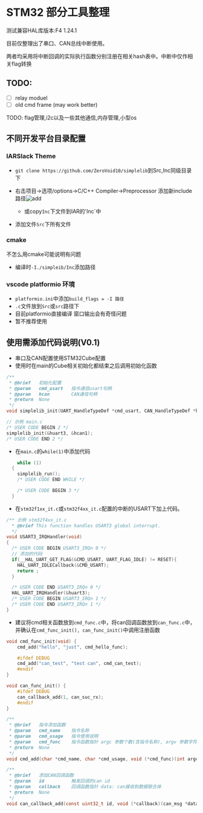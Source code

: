 # STM32 部分工具整理

测试兼容HAL库版本:F4 1.24.1

目前仅整理出了串口、CAN总线中断使用。

两者均采用将中断回调的实际执行函数分别注册在相关hash表中。中断中仅作相关flag转换

## TODO:

- [ ] relay moduel
- [ ] old cmd frame (may work better)

TODO: flag管理,i2c以及一些其他通信,内存管理,小型os

## 不同开发平台目录配置

### IARSlack Theme

- `git clone https://github.com/ZeroVoid10/simplelib`到Src,Inc同级目录下

- 右击项目->选项/options->C/C++ Compiler->Preprocessor 添加新include路径![add](https://upload.cc/i1/2019/09/23/dcyNSW.png)
  - 或copy`Inc`下文件到IAR的'Inc`中
- 添加文件`Src`下所有文件

### cmake

不怎么用cmake可能说明有问题

- 编译时`-I./simpleib/Inc`添加路径

### vscode platformio 环境

- `platformio.ini`中添加`build_flags = -I 路径`
- `.c`文件放到`Src`或`src`路径下
- 目前platformio直接编译 窗口输出会有奇怪问题
- 暂不推荐使用

## 使用需添加代码说明(V0.1)

- 串口及CAN配置使用STM32Cube配置
- 使用时在main的Cube相关初始化都结束之后调用初始化函数

``` c
/**
 * @brief	初始化配置
 * @param	cmd_usart   指令通信usart句柄
 * @param   hcan        CAN通信句柄
 * @return	None
 */
void simplelib_init(UART_HandleTypeDef *cmd_usart, CAN_HandleTypeDef *hcan);

// 示例 main.c
/* USER CODE BEGIN 2 */
simplelib_init(&huart3, &hcan1);
/* USER CODE END 2 */

```

- 在`main.c`的`while(1)`中添加代码

``` c
    while (1)
  {
    simplelib_run();
    /* USER CODE END WHILE */

    /* USER CODE BEGIN 3 */
  }
```

- 在`stm32f1xx_it.c`或`stm32f4xx_it.c`配置的中断的USART下加上代码。

``` c
/** 示例 stm32f4xx_it.c
  * @brief This function handles USART3 global interrupt.
  */
void USART3_IRQHandler(void)
{
  /* USER CODE BEGIN USART3_IRQn 0 */
  // 添加的代码
  if(__HAL_UART_GET_FLAG(&CMD_USART, UART_FLAG_IDLE) != RESET){
    HAL_UART_IDLECallback(&CMD_USART);
    return ;
  }

  /* USER CODE END USART3_IRQn 0 */
  HAL_UART_IRQHandler(&huart3);
  /* USER CODE BEGIN USART3_IRQn 1 */
  /* USER CODE END USART3_IRQn 1 */
}

```

- 建议将cmd相关函数放到`cmd_func.c`中，将can回调函数放到`can_func.c`中，并确认在`cmd_func_init(), can_func_init()`中调用注册函数
  
``` c
void cmd_func_init(void) {
    cmd_add("hello", "just", cmd_hello_func);

    #ifdef DEBUG
    cmd_add("can_test", "test can", cmd_can_test);
    #endif
}

void can_func_init() {
    #ifdef DEBUG
    can_callback_add(1, can_suc_rx);
    #endif
}

/**
 * @brief	指令添加函数
 * @param	cmd_name    指令名称
 * @param   cmd_usage   指令使用说明
 * @param   cmd_func    指令函数指针 argc 参数个数(含指令名称), argv 参数字符串数组
 * @return	None
 */
void cmd_add(char *cmd_name, char *cmd_usage, void (*cmd_func)(int argc, char *argv[]));

/**
 * @brief	添加CAN回调函数
 * @param	id          触发回调的can id 
 * @param   callback    回调函数指针 data: can接收到数据联合体
 * @return	None
 */
void can_callback_add(const uint32_t id, void (*callback)(can_msg *data));
```
